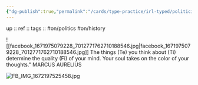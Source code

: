 ```yaml
---
{"dg-publish":true,"permalink":"/cards/type-practice/irl-typed/politiciens/marc-aurele/","created":"2022-12-25T14:31:16.293+01:00","updated":"2023-02-19T16:10:39.721+01:00"}
---
```


up :: 
ref :: 
tags :: #on/politics #on/history 

![[facebook_1671975079228_7012771762710188546.jpg\|facebook_1671975079228_7012771762710188546.jpg]]
The things (Te) you think about (Ti) determine the quality (Fi) of your mind. Your soul takes on the color of your thoughts."
MARCUS AURELIUS

![FB_IMG_1672197525458.jpg](/img/user/EXTRAS/Images/FB_IMG_1672197525458.jpg)